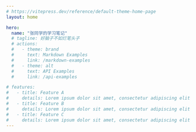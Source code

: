 ```yaml
---
# https://vitepress.dev/reference/default-theme-home-page
layout: home

hero:
  name: "张同学的学习笔记"
  # tagline: 好脑子不如烂笔头子
  # actions:
  #   - theme: brand
  #     text: Markdown Examples
  #     link: /markdown-examples
  #   - theme: alt
  #     text: API Examples
  #     link: /api-examples

# features:
#   - title: Feature A
#     details: Lorem ipsum dolor sit amet, consectetur adipiscing elit
#   - title: Feature B
#     details: Lorem ipsum dolor sit amet, consectetur adipiscing elit
#   - title: Feature C
#     details: Lorem ipsum dolor sit amet, consectetur adipiscing elit
---
```


